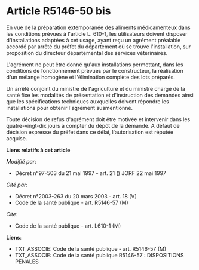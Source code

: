 # Article R5146-50 bis

En vue de la préparation extemporanée des aliments médicamenteux dans les conditions prévues à l'article L. 610-1, les
utilisateurs doivent disposer d'installations adaptées à cet usage, ayant reçu un agrément préalable accordé par arrêté du
préfet du département où se trouve l'installation, sur proposition du directeur départemental des services vétérinaires.

L'agrément ne peut être donné qu'aux installations permettant, dans les conditions de fonctionnement prévues par le
constructeur, la réalisation d'un mélange homogène et l'élimination complète des lots préparés.

Un arrêté conjoint du ministre de l'agriculture et du ministre chargé de la santé fixe les modalités de présentation et
d'instruction des demandes ainsi que les spécifications techniques auxquelles doivent répondre les installations pour obtenir
l'agrément susmentionné.

Toute décision de refus d'agrément doit être motivée et intervenir dans les quatre-vingt-dix jours à compter du dépôt de la
demande. A défaut de décision expresse du préfet dans ce délai, l'autorisation est réputée acquise.

**Liens relatifs à cet article**

_Modifié par_:

  - Décret n°97-503 du 21 mai 1997 - art. 21 () JORF 22 mai 1997

_Cité par_:

  - Décret n°2003-263 du 20 mars 2003 - art. 18 (V)
  - Code de la santé publique - art. R5146-57 (M)

_Cite_:

  - Code de la santé publique - art. L610-1 (M)

**Liens**:

  - TXT_ASSOCIE: Code de la santé publique - art. R5146-57 (M)
  - TXT_ASSOCIE: Code de la santé publique R5146-57 : DISPOSITIONS PENALES

